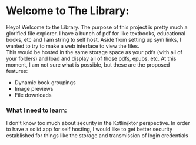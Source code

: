 # Welcome to The Library:
Heyo! Welcome to the Library. The purpose of this project is pretty much a glorified file explorer. 
I have a bunch of pdf for like textbooks, educational books, etc and I am string to self host. Aside from setting up sym links, 
I wanted to try to make a web interface to view the files.   
This would be hosted in the same storage space as your pdfs (with all of your folders) and load and display all of those 
pdfs, epubs, etc. At this moment, I am not sure what is possible, but these are the proposed features:
 - Dynamic book groupings
 - Image previews
 - File downloads

### What I need to learn:
I don't know too much about security in the Kotlin/ktor perspective. In order to have a solid app for self hosting, 
I would like to get better security established for things like the storage and transmission of login credentials
